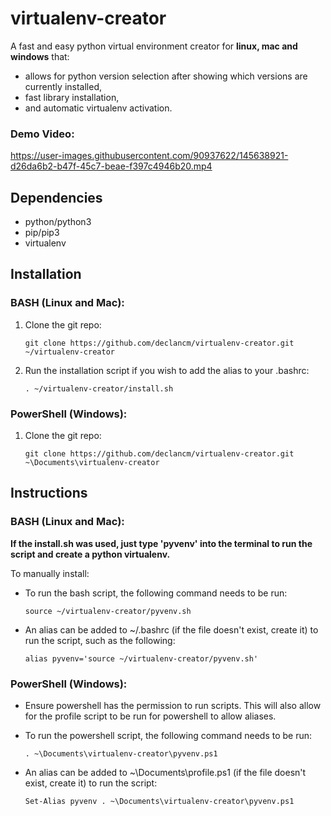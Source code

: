 # virtualenv-creator
A fast and easy python virtual environment creator for **linux, mac and windows** that:

- allows for python version selection after showing which versions are currently installed,
- fast library installation,
- and automatic virtualenv activation.

### Demo Video:

https://user-images.githubusercontent.com/90937622/145638921-d26da6b2-b47f-45c7-beae-f397c4946b20.mp4


## Dependencies

- python/python3
- pip/pip3
- virtualenv

## Installation

### BASH (Linux and Mac):

1. Clone the git repo:

       git clone https://github.com/declancm/virtualenv-creator.git ~/virtualenv-creator

2. Run the installation script if you wish to add the alias to your .bashrc:

       . ~/virtualenv-creator/install.sh

### PowerShell (Windows):

1. Clone the git repo:

       git clone https://github.com/declancm/virtualenv-creator.git ~\Documents\virtualenv-creator

## Instructions

### BASH (Linux and Mac):

**If the install.sh was used, just type 'pyvenv' into the terminal to run the script and create a python virtualenv.**

To manually install:

- To run the bash script, the following command needs to be run:

      source ~/virtualenv-creator/pyvenv.sh

- An alias can be added to ~/.bashrc (if the file doesn't exist, create it) to run the script, such as the following:

      alias pyvenv='source ~/virtualenv-creator/pyvenv.sh'

### PowerShell (Windows):

- Ensure powershell has the permission to run scripts. This will also allow for the profile script to be run for powershell to allow aliases.

- To run the powershell script, the following command needs to be run:

      . ~\Documents\virtualenv-creator\pyvenv.ps1

- An alias can be added to ~\Documents\profile.ps1 (if the file doesn't exist, create it) to run the script:

      Set-Alias pyvenv . ~\Documents\virtualenv-creator\pyvenv.ps1

